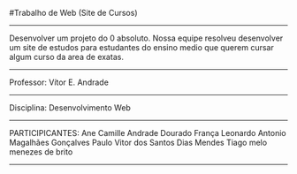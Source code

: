 #Trabalho de Web (Site de Cursos)
______________________________________________________________________________________________________________________________________
Desenvolver um projeto do 0 absoluto.
Nossa equipe resolveu desenvolver um site de estudos para estudantes do ensino medio que querem cursar algum curso da area de exatas.
______________________________________________________________________________________________________________________________________
Professor: Vítor E. Andrade
______________________________________________________________________________________________________________________________________
Disciplina: Desenvolvimento Web
______________________________________________________________________________________________________________________________________
PARTICIPICANTES:
Ane Camille Andrade Dourado França
Leonardo Antonio Magalhães Gonçalves
Paulo Vitor dos Santos Dias Mendes
Tiago melo menezes de brito
______________________________________________________________________________________________________________________________________
